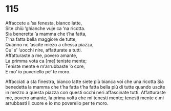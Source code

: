 # 115
  
Affaccete a ’sa fenesta, bianco latte,  
Site chiù ’ghianche vuje ca ’na ricotta.  
Sia beneretta ’a mamma che t’ha fatta,  
T’ha fatta bella maggiore de tutte,   
Quanno nc ’ascite miezo a chessa piazza,  
Cu’ s’ ’uocchi nire, affatturate a tutti.  
Affatturaste a me, povero amante,  
La primma vota ca [me] teniste mente;  
Teniste mente e m’arrubbaste ’o core,  
E mo’ io puveriello pe’ te moro.

Affacciati a sta finestra, bianco latte
siete più bianca voi che una ricotta
Sia benedetta la mamma che t'ha fatta
t'ha fatta bella più di tutte
quando uscite in mezzo a questa piazza
con questi occhi neri affascinate tutti.
Affatturaste me, povero amante,
la prima volta che mi tenesti mente;
tenesti mente e mi arrubbasti il cuore
e io mo poverello per te moro.
